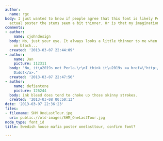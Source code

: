```yaml
---
author:
  name: rgc
body: I just wanted to know if people agree that this font is likely Perla. In the
  actual poster the stems seem a bit thinner. Or is that my imagination?
comments:
- author:
    name: cjohndesign
  body: No, just your eye. It always looks a little thinner to me when using white
    on black...
  created: '2013-03-07 22:44:09'
- author:
    name: Jan
    picture: 112311
  body: "No, it\u2019s not Perla.\r\nI think it\u2019s <a href=\"http://www.typography.com/fonts/font_overview.php?productLineID=100004&path=head\">HFJ
    Didot</a>."
  created: '2013-03-07 22:47:56'
- author:
    name: defiantone
    picture: 126244
  body: ink bleed does tend to choke up those skinny strokes.
  created: '2013-03-08 00:50:13'
date: '2013-03-07 22:36:23'
files:
- filename: SHM_OneLastTour.jpg
  uri: public://old-images/SHM_OneLastTour.jpg
node_type: font_id
title: Swedish house mafia poster onelasttour, confirm font?

---
```

